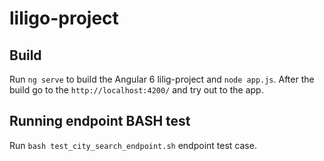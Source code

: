 # liligo-project

## Build

Run `ng serve` to build the Angular 6 lilig-project and `node app.js`. After the build go to the `http://localhost:4200/` and try out to the app.

## Running endpoint BASH test

Run `bash test_city_search_endpoint.sh` endpoint test case.